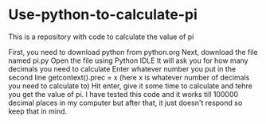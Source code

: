 # Use-python-to-calculate-pi
This is a repository with code to calculate the value of pi

First, you need to download python from python.org
Next, download the file named pi.py
Open the file using Python IDLE
It will ask you for how many decimals you need to calculate
Enter whatever number you put in the second line getcontext().prec = x (here x is whatever number of decimals you need to calculate to)
Hit enter, give it some time to calculate and tehre you get the value of pi.
I have tested this code and it works till 100000 decimal places in my computer but after that, it just doesn't respond so keep that in mind.
